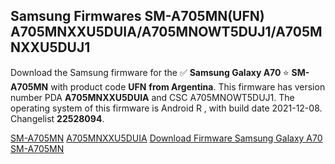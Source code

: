 <h2>Samsung Firmwares SM-A705MN(UFN) A705MNXXU5DUIA/A705MNOWT5DUJ1/A705MNXXU5DUJ1</h2>
Download the Samsung firmware for the ✅ <strong>Samsung Galaxy A70 </strong> ⭐ <strong>SM-A705MN</strong> with product code <strong>UFN</strong> <strong> from Argentina</strong>. This firmware has version number PDA <strong>A705MNXXU5DUIA</strong> and CSC A705MNOWT5DUJ1. The operating system of this firmware is Android R , with build date 2021-12-08. Changelist <strong>22528094</strong>.


[SM-A705MN](https://samfirm.shop/samsung/model/SM-A705MN)
[A705MNXXU5DUIA](https://samfirm.shop/samsung/pda/A705MNXXU5DUIA)
[Download Firmware Samsung Galaxy A70 SM-A705MN](https://samfirm.shop/samsung/firmware/481025)
